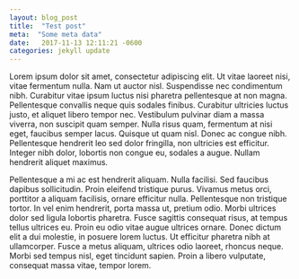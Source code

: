 ```yaml
---
layout: blog_post
title:  "Test post"
meta:  "Some meta data"
date:   2017-11-13 12:11:21 -0600
categories: jekyll update
---
```

Lorem ipsum dolor sit amet, consectetur adipiscing elit. Ut vitae laoreet nisi, vitae fermentum nulla. Nam ut auctor nisl. Suspendisse nec condimentum nibh. Curabitur vitae ipsum luctus nisi pharetra pellentesque at non magna. Pellentesque convallis neque quis sodales finibus. Curabitur ultricies luctus justo, et aliquet libero tempor nec. Vestibulum pulvinar diam a massa viverra, non suscipit quam semper. Nulla risus quam, fermentum at nisi eget, faucibus semper lacus. Quisque ut quam nisl. Donec ac congue nibh. Pellentesque hendrerit leo sed dolor fringilla, non ultricies est efficitur. Integer nibh dolor, lobortis non congue eu, sodales a augue. Nullam hendrerit aliquet maximus.

Pellentesque a mi ac est hendrerit aliquam. Nulla facilisi. Sed faucibus dapibus sollicitudin. Proin eleifend tristique purus. Vivamus metus orci, porttitor a aliquam facilisis, ornare efficitur nulla. Pellentesque non tristique tortor. In vel enim hendrerit, porta massa ut, pretium odio. Morbi ultrices dolor sed ligula lobortis pharetra. Fusce sagittis consequat risus, at tempus tellus ultrices eu. Proin eu odio vitae augue ultrices ornare. Donec dictum elit a dui molestie, in posuere lorem luctus. Ut efficitur pharetra nibh at ullamcorper. Fusce a metus aliquam, ultrices odio laoreet, rhoncus neque. Morbi sed tempus nisl, eget tincidunt sapien. Proin a libero vulputate, consequat massa vitae, tempor lorem.
